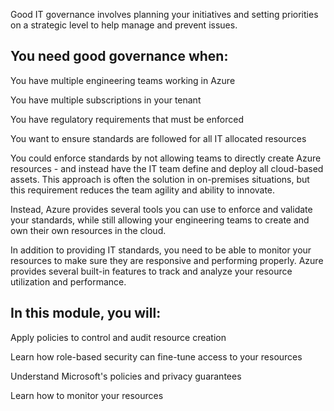 
Good IT governance involves planning your initiatives and setting priorities on a strategic level to help manage and prevent issues.

## You need good governance when:

You have multiple engineering teams working in Azure

You have multiple subscriptions in your tenant

You have regulatory requirements that must be enforced

You want to ensure standards are followed for all IT allocated resources

You could enforce standards by not allowing teams to directly create Azure resources - and instead have the IT team define and deploy all cloud-based assets. This approach is often the solution in on-premises situations, but this requirement reduces the team agility and ability to innovate. 

Instead, Azure provides several tools you can use to enforce and validate your standards, while still allowing your engineering teams to create and own their own resources in the cloud.

In addition to providing IT standards, you need to be able to monitor your resources to make sure they are responsive and performing properly. Azure provides several built-in features to track and analyze your resource utilization and performance.

## In this module, you will:

Apply policies to control and audit resource creation

Learn how role-based security can fine-tune access to your resources

Understand Microsoft's policies and privacy guarantees

Learn how to monitor your resources

